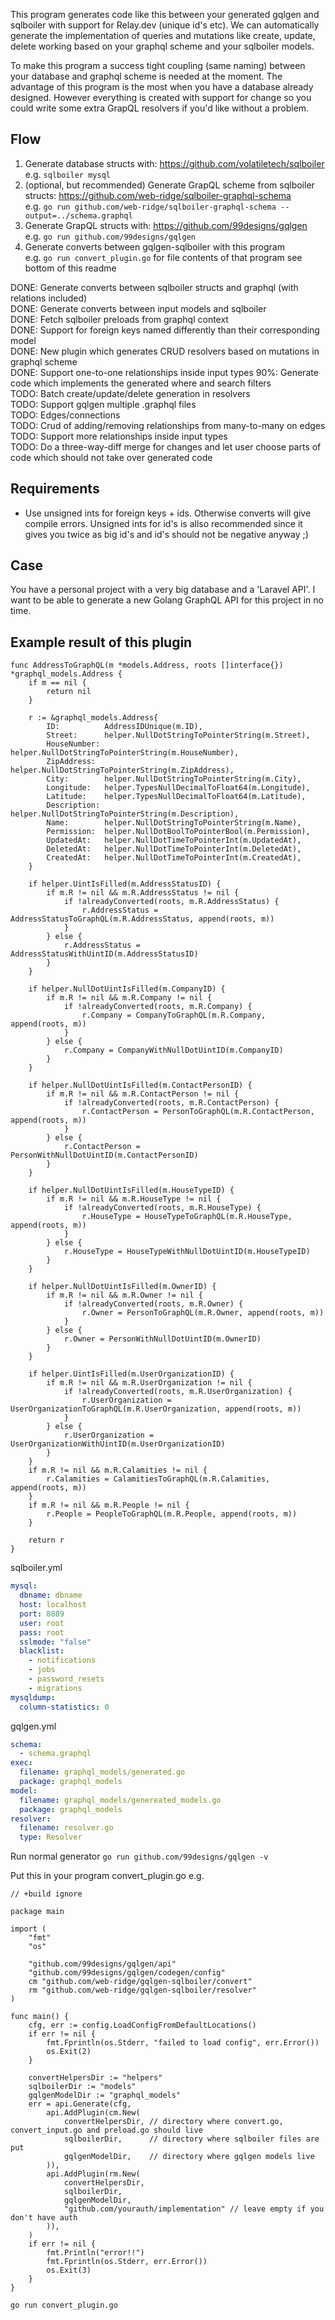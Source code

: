 This program generates code like this between your generated gqlgen and sqlboiler with support for Relay.dev (unique id's etc). We can automatically generate the implementation of queries and mutations like create, update, delete working based on your graphql scheme and your sqlboiler models.

To make this program a success tight coupling (same naming) between your database and graphql scheme is needed at the moment. The advantage of this program is the most when you have a database already designed. However everything is created with support for change so you could write some extra GrapQL resolvers if you'd like without a problem.

## Flow

1. Generate database structs with: https://github.com/volatiletech/sqlboiler  
   e.g. `sqlboiler mysql`
2. (optional, but recommended) Generate GrapQL scheme from sqlboiler structs: https://github.com/web-ridge/sqlboiler-graphql-schema  
   e.g. `go run github.com/web-ridge/sqlboiler-graphql-schema --output=../schema.graphql`
3. Generate GrapQL structs with: https://github.com/99designs/gqlgen  
   e.g. `go run github.com/99designs/gqlgen`
4. Generate converts between gqlgen-sqlboiler with this program  
   e.g. `go run convert_plugin.go` for file contents of that program see bottom of this readme

DONE: Generate converts between sqlboiler structs and graphql (with relations included)  
DONE: Generate converts between input models and sqlboiler  
DONE: Fetch sqlboiler preloads from graphql context  
DONE: Support for foreign keys named differently than their corresponding model  
DONE: New plugin which generates CRUD resolvers based on mutations in graphql scheme  
DONE: Support one-to-one relationships inside input types
90%: Generate code which implements the generated where and search filters  
TODO: Batch create/update/delete generation in resolvers  
TODO: Support gqlgen multiple .graphql files  
TODO: Edges/connections  
TODO: Crud of adding/removing relationships from many-to-many on edges
TODO: Support more relationships inside input types  
TODO: Do a three-way-diff merge for changes and let user choose parts of code which should not take over generated code

## Requirements

- Use unsigned ints for foreign keys + ids. Otherwise converts will give compile errors.
  Unsigned ints for id's is allso recommended since it gives you twice as big id's and id's should not be negative anyway ;)

## Case

You have a personal project with a very big database and a 'Laravel API'. I want to be able to generate a new Golang GraphQL API for this project in no time.

## Example result of this plugin

```golang
func AddressToGraphQL(m *models.Address, roots []interface{}) *graphql_models.Address {
	if m == nil {
		return nil
	}

	r := &graphql_models.Address{
		ID:          AddressIDUnique(m.ID),
		Street:      helper.NullDotStringToPointerString(m.Street),
		HouseNumber: helper.NullDotStringToPointerString(m.HouseNumber),
		ZipAddress:  helper.NullDotStringToPointerString(m.ZipAddress),
		City:        helper.NullDotStringToPointerString(m.City),
		Longitude:   helper.TypesNullDecimalToFloat64(m.Longitude),
		Latitude:    helper.TypesNullDecimalToFloat64(m.Latitude),
		Description: helper.NullDotStringToPointerString(m.Description),
		Name:        helper.NullDotStringToPointerString(m.Name),
		Permission:  helper.NullDotBoolToPointerBool(m.Permission),
		UpdatedAt:   helper.NullDotTimeToPointerInt(m.UpdatedAt),
		DeletedAt:   helper.NullDotTimeToPointerInt(m.DeletedAt),
		CreatedAt:   helper.NullDotTimeToPointerInt(m.CreatedAt),
	}

	if helper.UintIsFilled(m.AddressStatusID) {
		if m.R != nil && m.R.AddressStatus != nil {
			if !alreadyConverted(roots, m.R.AddressStatus) {
				r.AddressStatus = AddressStatusToGraphQL(m.R.AddressStatus, append(roots, m))
			}
		} else {
			r.AddressStatus = AddressStatusWithUintID(m.AddressStatusID)
		}
	}

	if helper.NullDotUintIsFilled(m.CompanyID) {
		if m.R != nil && m.R.Company != nil {
			if !alreadyConverted(roots, m.R.Company) {
				r.Company = CompanyToGraphQL(m.R.Company, append(roots, m))
			}
		} else {
			r.Company = CompanyWithNullDotUintID(m.CompanyID)
		}
	}

	if helper.NullDotUintIsFilled(m.ContactPersonID) {
		if m.R != nil && m.R.ContactPerson != nil {
			if !alreadyConverted(roots, m.R.ContactPerson) {
				r.ContactPerson = PersonToGraphQL(m.R.ContactPerson, append(roots, m))
			}
		} else {
			r.ContactPerson = PersonWithNullDotUintID(m.ContactPersonID)
		}
	}

	if helper.NullDotUintIsFilled(m.HouseTypeID) {
		if m.R != nil && m.R.HouseType != nil {
			if !alreadyConverted(roots, m.R.HouseType) {
				r.HouseType = HouseTypeToGraphQL(m.R.HouseType, append(roots, m))
			}
		} else {
			r.HouseType = HouseTypeWithNullDotUintID(m.HouseTypeID)
		}
	}

	if helper.NullDotUintIsFilled(m.OwnerID) {
		if m.R != nil && m.R.Owner != nil {
			if !alreadyConverted(roots, m.R.Owner) {
				r.Owner = PersonToGraphQL(m.R.Owner, append(roots, m))
			}
		} else {
			r.Owner = PersonWithNullDotUintID(m.OwnerID)
		}
	}

	if helper.UintIsFilled(m.UserOrganizationID) {
		if m.R != nil && m.R.UserOrganization != nil {
			if !alreadyConverted(roots, m.R.UserOrganization) {
				r.UserOrganization = UserOrganizationToGraphQL(m.R.UserOrganization, append(roots, m))
			}
		} else {
			r.UserOrganization = UserOrganizationWithUintID(m.UserOrganizationID)
		}
	}
	if m.R != nil && m.R.Calamities != nil {
		r.Calamities = CalamitiesToGraphQL(m.R.Calamities, append(roots, m))
	}
	if m.R != nil && m.R.People != nil {
		r.People = PeopleToGraphQL(m.R.People, append(roots, m))
	}

	return r
}
```

sqlboiler.yml

```yaml
mysql:
  dbname: dbname
  host: localhost
  port: 8889
  user: root
  pass: root
  sslmode: "false"
  blacklist:
    - notifications
    - jobs
    - password_resets
    - migrations
mysqldump:
  column-statistics: 0
```

gqlgen.yml

```yaml
schema:
  - schema.graphql
exec:
  filename: graphql_models/generated.go
  package: graphql_models
model:
  filename: graphql_models/genereated_models.go
  package: graphql_models
resolver:
  filename: resolver.go
  type: Resolver
```

Run normal generator
`go run github.com/99designs/gqlgen -v`

Put this in your program convert_plugin.go e.g.

```golang
// +build ignore

package main

import (
	"fmt"
	"os"

	"github.com/99designs/gqlgen/api"
	"github.com/99designs/gqlgen/codegen/config"
	cm "github.com/web-ridge/gqlgen-sqlboiler/convert"
	rm "github.com/web-ridge/gqlgen-sqlboiler/resolver"
)

func main() {
	cfg, err := config.LoadConfigFromDefaultLocations()
	if err != nil {
		fmt.Fprintln(os.Stderr, "failed to load config", err.Error())
		os.Exit(2)
	}

	convertHelpersDir := "helpers"
	sqlboilerDir := "models"
	gqlgenModelDir := "graphql_models"
	err = api.Generate(cfg,
		api.AddPlugin(cm.New(
			convertHelpersDir, // directory where convert.go, convert_input.go and preload.go should live
			sqlboilerDir,      // directory where sqlboiler files are put
			gqlgenModelDir,    // directory where gqlgen models live
		)),
		api.AddPlugin(rm.New(
			convertHelpersDir,
			sqlboilerDir,
			gqlgenModelDir,
			"github.com/yourauth/implementation" // leave empty if you don't have auth
		)),
	)
	if err != nil {
		fmt.Println("error!!")
		fmt.Fprintln(os.Stderr, err.Error())
		os.Exit(3)
	}
}
```

`go run convert_plugin.go`
